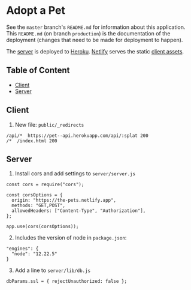 # Adopt a Pet

See the `master` branch's `README.md` for information about this application. This `README.md` (on branch `production`) is the documentation of the deployment (changes that need to be made for deployment to happen).

The [server](https://pet--api.herokuapp.com/) is deployed to [Heroku](https://heroku.com/). [Netlify](https://www.netlify.com/) serves the static [client assets](https://the-pets.netlify.app/).

## Table of Content

- [Client](#client)
- [Server](#server)

## Client

1. New file: `public/_redirects`

```
/api/*  https://pet--api.herokuapp.com/api/:splat 200
/*  /index.html 200
```

## Server

1. Install cors and add settings to `server/server.js`

```
const cors = require("cors");

const corsOptions = {
  origin: "https://the-pets.netlify.app",
  methods: "GET,POST",
  allowedHeaders: ["Content-Type", "Authorization"],
};

app.use(cors(corsOptions));
```

2. Includes the version of node in `package.json`:

```
"engines": {
  "node": "12.22.5"
}
```

3. Add a line to `server/lib/db.js`

```
dbParams.ssl = { rejectUnauthorized: false };
```
